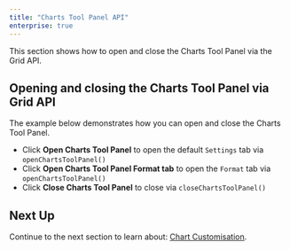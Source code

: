 ```yaml
---
title: "Charts Tool Panel API"
enterprise: true
---
```


This section shows how to open and close the Charts Tool Panel via the Grid API.

## Opening and closing the Charts Tool Panel via Grid API

<api-documentation source='grid-api/api.json' section='charts' names='["openChartsToolPanel", "closeChartsToolPanel"]'></api-documentation>

The example below demonstrates how you can open and close the Charts Tool Panel.

- Click **Open Charts Tool Panel** to open the default `Settings` tab via `openChartsToolPanel()`
- Click **Open Charts Tool Panel Format tab** to open the `Format` tab via `openChartsToolPanel()`
- Click **Close Charts Tool Panel** to close via `closeChartsToolPanel()`

<grid-example title='Open/Close Chart Tool Panel' name='charts-tool-panel-api' type='generated' options='{ "exampleHeight": 800, "enterprise": true, "modules": ["clientside", "menu", "charts"] }'></grid-example>

## Next Up

Continue to the next section to learn about: [Chart Customisation](/integrated-charts-customisation/).


